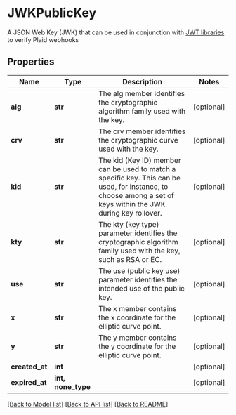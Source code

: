 # JWKPublicKey

A JSON Web Key (JWK) that can be used in conjunction with [JWT libraries](https://jwt.io/#libraries-io) to verify Plaid webhooks
## Properties
Name | Type | Description | Notes
------------ | ------------- | ------------- | -------------
**alg** | **str** | The alg member identifies the cryptographic algorithm family used with the key. | [optional] 
**crv** | **str** | The crv member identifies the cryptographic curve used with the key. | [optional] 
**kid** | **str** | The kid (Key ID) member can be used to match a specific key. This can be used, for instance, to choose among a set of keys within the JWK during key rollover. | [optional] 
**kty** | **str** | The kty (key type) parameter identifies the cryptographic algorithm family used with the key, such as RSA or EC. | [optional] 
**use** | **str** | The use (public key use) parameter identifies the intended use of the public key. | [optional] 
**x** | **str** | The x member contains the x coordinate for the elliptic curve point. | [optional] 
**y** | **str** | The y member contains the y coordinate for the elliptic curve point. | [optional] 
**created_at** | **int** |  | [optional] 
**expired_at** | **int, none_type** |  | [optional] 

[[Back to Model list]](../README.md#documentation-for-models) [[Back to API list]](../README.md#documentation-for-api-endpoints) [[Back to README]](../README.md)


